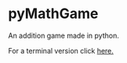 # pyMathGame
An addition game made in python.

For a terminal version click [here.](https://github.com/resuther/pyMathGameTerminal)
